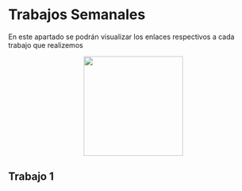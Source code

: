 # **Trabajos Semanales**

En este apartado se podrán visualizar los enlaces respectivos a cada trabajo que realizemos 

<p align="center">
    <img src="../Ing_Mecatronica/imgs/semana.jpg" width="200">
</p>


## **Trabajo 1** 


